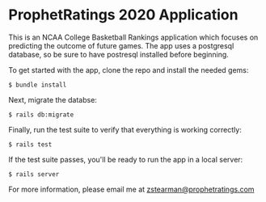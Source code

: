 # ProphetRatings 2020 Application

This is an NCAA College Basketball Rankings application which focuses on 
predicting the outcome of future games. The app uses a postgresql database,
so be sure to have postresql installed before beginning.

To get started with the app, clone the repo and install the needed gems:
```
$ bundle install
```

Next, migrate the databse:
```
$ rails db:migrate
```

Finally, run the test suite to verify that everything is working correctly:
```
$ rails test
```

If the test suite passes, you'll be ready to run the app in a local server:
```
$ rails server
```

For more information, please email me at zstearman@prophetratings.com